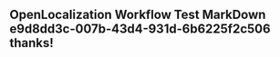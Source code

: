 <properties
ms.topic="hero-topic"
ms.test1="hero-topic"
ms.test2="test"/>

## OpenLocalization Workflow Test MarkDown e9d8dd3c-007b-43d4-931d-6b6225f2c506 thanks!
